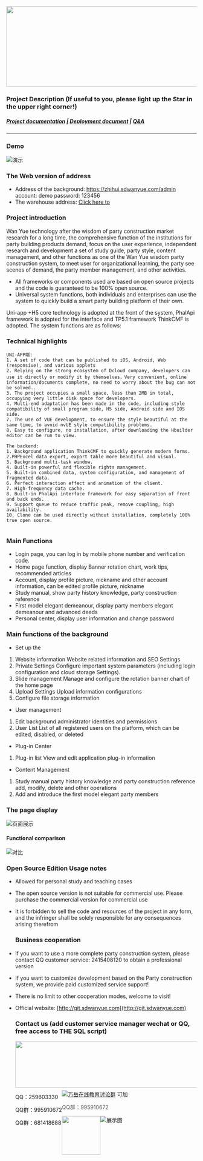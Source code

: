 <div align=center><img src="https://images.gitee.com/uploads/images/2021/0602/173906_8033df4c_2242923.png" width="590" height="212"/></div>

### Project Description (If useful to you, please light up the Star in the upper right corner!)

##### <a target="_blank" href="https://www.kancloud.cn/wanyuekaiyuan11/wanyue_dangjian/2795972">Project documentation</a> | <a target="_blank" href="https://www.kancloud.cn/wanyuekaiyuan11/wanyue_dangjian/2795972">Deployment document</a> | <a target="_blank" href="https://www.kancloud.cn/wanyuekaiyuan11/wanyue_dangjian/2795972">Q&A</a> 

---

### Demo  

![演示](https://images.gitee.com/uploads/images/2021/0609/141714_dd5c9fac_2242923.png "1(2).png")

### The Web version of address
- Address of the background: <a target="_blank" href="https://zhihui.sdwanyue.com/admin">https://zhihui.sdwanyue.com/admin</a> account: demo password: 123456
- The warehouse address: <a target="_blank" href="https://gitee.com/WanYueKeJi/wanyue_dangjian">Click here to</a> 
    
### Project introduction
Wan Yue technology after the wisdom of party construction market research for a long time, the comprehensive function of the institutions for party building products demand, focus on the user experience, independent research and development a set of study guide, party style, content management, and other functions as one of the Wan Yue wisdom party construction system, to meet user for organizational learning, the party see scenes of demand, the party member management, and other activities.
* All frameworks or components used are based on open source projects and the code is guaranteed to be 100% open source.
* Universal system functions, both individuals and enterprises can use the system to quickly build a smart party building platform of their own.

Uni-app +H5 core technology is adopted at the front of the system, PhalApi framework is adopted for the interface and TP5.1 framework ThinkCMF is adopted. The system functions are as follows:

### Technical highlights
```
UNI-APP端:
1. A set of code that can be published to iOS, Android, Web (responsive), and various applets
2. Relying on the strong ecosystem of Dcloud company, developers can use it directly or modify it by themselves，Very convenient, online information/documents complete, no need to worry about the bug can not be solved..
3. The project occupies a small space, less than 2MB in total, occupying very little disk space for developers.
4. Multi-end adaptation has been made in the code, including style compatibility of small program side, H5 side, Android side and IOS side.
7. The use of VUE development, to ensure the style beautiful at the same time, to avoid nvUE style compatibility problems.
8. Easy to configure, no installation, after downloading the Hbuilder editor can be run to view.
    
The backend:
1. Background application ThinkCMF to quickly generate modern forms.
2.PHPExcel data export, export table more beautiful and visual.
3. Background multi-task window.
4. Built-in powerful and flexible rights management.
5. Built-in combined data, system configuration, and management of fragmented data.
6. Perfect interaction effect and animation of the client.
7. High-frequency data cache.
8. Built-in PhalApi interface framework for easy separation of front and back ends.
9. Support queue to reduce traffic peak, remove coupling, high availability.
10. Clone can be used directly without installation, completely 100% true open source.
     
```
 
 ### Main Functions

* Login page, you can log in by mobile phone number and verification code.
* Home page function, display Banner rotation chart, work tips, recommended articles
* Account, display profile picture, nickname and other account information, can be edited profile picture, nickname
* Study manual, show party history knowledge, party construction reference
* First model elegant demeanour, display party members elegant demeanour and advanced deeds
* Personal center, display user information and change password
 

### Main functions of the background
* Set up the
  
1. Website information Website related information and SEO Settings
2. Private Settings Configure important system parameters (including login configuration and cloud storage Settings).
3. Slide management Manage and configure the rotation banner chart of the home page
4. Upload Settings Upload information configurations
5. Configure file storage information

* User management

1. Edit background administrator identities and permissions
2. User List List of all registered users on the platform, which can be edited, disabled, or deleted


* Plug-in Center

1. Plug-in list View and edit application plug-in information

* Content Management

1. Study manual party history knowledge and party construction reference add, modify, delete and other operations
2. Add and introduce the first model elegant party members
  
  ### The page display
 ![页面展示](https://images.gitee.com/uploads/images/2021/0602/174037_b8635057_2242923.jpeg "1.jpg")
 
  #### Functional comparison
   ![对比](https://gitee.com/WanYueKeJi/wanyue_dangjian/raw/master/%E5%85%9A%E5%BB%BA%E6%96%B0%E7%89%88.png "功能对比4(2).png")
  
   ### Open Source Edition Usage notes
    
* Allowed for personal study and teaching cases

* The open source version is not suitable for commercial use. Please purchase the commercial version for commercial use

* It is forbidden to sell the code and resources of the project in any form, and the infringer shall be solely responsible for any consequences arising therefrom
  
  ### Business cooperation
* If you want to use a more complete party construction system, please contact QQ customer service: 2415408120 to obtain a professional version
* If you want to customize development based on the Party construction system, we provide paid customized service support!
* There is no limit to other cooperation modes, welcome to visit!
* Official website: [http://git.sdwanyue.com](http://git.sdwanyue.com)
                  
    
  ### Contact us (add customer service manager wechat or QQ, free access to THE SQL script)
  
  <div style='height: 130px'>
      <img class="kefu_weixin" style="float:left;" src="https://gitee.com/WanYueKeJi/wanyue_education_uniapp/raw/newone/pages/%E5%BC%A0%E7%9A%93%E5%BC%80%E6%BA%90.png" width="602" height="123"/>
      <div style="float:left;">
          <p>QQ：259603330</p>
          <p>QQ群：995910672</p>
          <p>QQ群：681418688</p>
      </div>
  </div>
  <a target="_blank" href="https://qm.qq.com/cgi-bin/qm/qr?k=JShAyXeoKqg2lWFEUSElxELImhjeMG4y&jump_from=webapi"><img border="0" src="https://images.gitee.com/uploads/images/2021/0317/100424_072ee536_8543696.png" alt="万岳在线教育讨论群" title="万岳在线教育讨论群"></a> 可加
  
  > QQ群：995910672
  
 <img class="kefu_weixin" style="float:left;" src="https://images.gitee.com/uploads/images/2021/0524/181101_c6bda503_2242923.jpeg" width="102" height="102"/>
  



![展示图](https://images.gitee.com/uploads/images/2021/0317/105811_baa6ef78_8543696.png "公众号.png")
